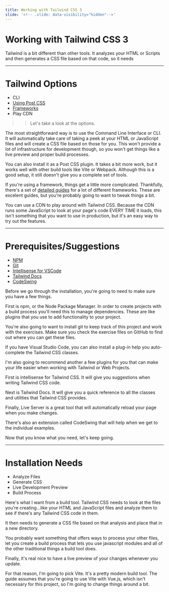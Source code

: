 ```yaml
---
title: Working with Tailwind CSS 3
slide: '<!-- .slide: data-visibility="hidden"-->'
---
```


<!-- .slide: data-state="layout-title" class="bg-dark"-->

# Working with Tailwind CSS 3

<!-- <div class="slide-link"><a href="https://go.raybo.org/49qn"><i class="fab fa-slideshare"></i> go.raybo.org/49qn</a></div> -->

> >

Tailwind is a bit different than other tools. It analyzes your HTML or Scripts and then generates a CSS file based on that code, so it needs

---

# Tailwind Options

- CLI
- [Using Post CSS](https://tailwindcss.com/docs/installation/using-postcss)
- [Frameworks](https://tailwindcss.com/docs/installation/framework-guides)
- Play CDN

> > Let's take a look at the options.

The most straightforward way is to use the Command Line Interface or CLI. It will automatically take care of taking a peek at your HTML or JavaScript files and will create a CSS file based on those for you. This won't provide a lot of infrastructure for development though, so you won't get things like a live preview and proper build processes.

You can also install it as a Post CSS plugin. It takes a bit more work, but it works well with other build tools like Vite or Webpack. Although this is a good setup, it still doesn't give you a complete set of tools.

If you're using a framework, things get a little more complicated. Thankfully, there's a set of [detailed guides](https://tailwindcss.com/docs/installation/framework-guides) for a lot of different frameworks. These are excelent guides, but you're probably going to want to tweak things a bit.

You can use a CDN to play around with Tailwind CSS. Because the CDN runs some JavaScript to look at your page's code EVERY TIME it loads, this isn't something that you want to use in production, but it's an easy way to try out the features.

---

# Prerequisites/Suggestions

- [NPM](https://nodejs.org/)
- [Git](https://git-scm.com/)
- [Intellisense for VSCode](https://marketplace.visualstudio.com/items?itemName=bradlc.vscode-tailwindcss)
- [Tailwind Docs](https://marketplace.visualstudio.com/items?itemName=austenc.tailwind-docs)
- [CodeSwing](https://marketplace.visualstudio.com/items?itemName=codespaces-Contrib.codeswing)

> >

Before we go through the installation, you're going to need to make sure you have a few things.

First is npm, or the Node Package Manager. In order to create projects with a build process you'll need this to manage dependencies. These are like plugins that you use to add functionality to your project.

You're also going to want to install git to keep track of this project and work with the exercises. Make sure you check the exercise files on GitHub to find out where you can get these files.

If you have Visual Studio Code, you can also install a plug-in help you auto-complete the Tailwind CSS classes.

I'm also going to recommend another a few plugins for you that can make your life easier when working with Tailwind or Web Projects.

First is intellisense for Tailwind CSS. It will give you suggestions when writing Tailwind CSS code.

Next is Tailwind Docs. It will give you a quick reference to all the classes and utilities that Tailwind CSS provides.

Finally, Live Server is a great tool that will automatically reload your page when you make changes.

There's also an extension called CodeSwing that will help when we get to the individual examples.

Now that you know what you need, let's keep going.

---

# Installation Needs

- Analyze Files
- Generate CSS
- Live Development Preview
- Build Process

> >

Here's what I want from a build tool. Tailwind CSS needs to look at the files you're creating...like your HTML and JavaScript files and analyze them to see if there's any Tailwind CSS code in them.

It then needs to generate a CSS file based on that analysis and place that in a new directory.

You probably want something that offers ways to process your other files, let you create a build process that lets you use javascript modules and all of the other traditional things a build tool does.

Finally, it's real nice to have a live preview of your changes whenever you update.

For that reason, I'm going to pick Vite. It's a pretty modern build tool. The guide assumes that you're going to use Vite with Vue.js, which isn't necessary for this project, so I'm going to change things around a bit.
